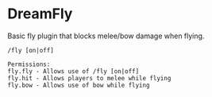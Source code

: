 DreamFly
========

Basic fly plugin that blocks melee/bow damage when flying.

```Commmands:
/fly [on|off]

Permissions:
fly.fly - Allows use of /fly [on|off]
fly.hit - Allows players to melee while flying
fly.bow - Allows use of bow while flying

